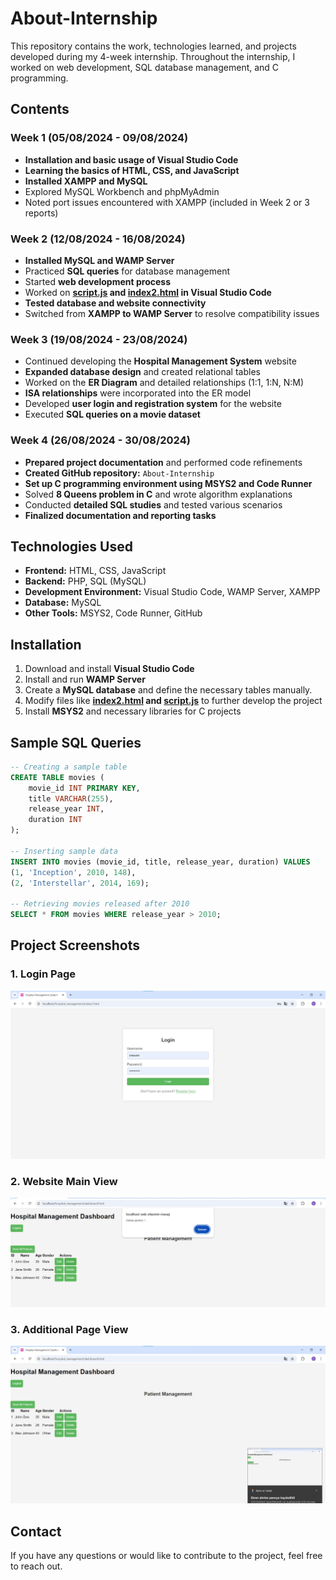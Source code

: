 # About-Internship

This repository contains the work, technologies learned, and projects developed during my 4-week internship. Throughout the internship, I worked on web development, SQL database management, and C programming.

## Contents

### Week 1 (05/08/2024 - 09/08/2024)
- **Installation and basic usage of Visual Studio Code**
- **Learning the basics of HTML, CSS, and JavaScript**
- **Installed XAMPP and MySQL**
- Explored MySQL Workbench and phpMyAdmin
- Noted port issues encountered with XAMPP (included in Week 2 or 3 reports)

### Week 2 (12/08/2024 - 16/08/2024)
- **Installed MySQL and WAMP Server**
- Practiced **SQL queries** for database management
- Started **web development process**
- Worked on **[script.js](Index2/script.js) and [index2.html](Index2/index2.html) in Visual Studio Code**
- **Tested database and website connectivity**
- Switched from **XAMPP to WAMP Server** to resolve compatibility issues

### Week 3 (19/08/2024 - 23/08/2024)
- Continued developing the **Hospital Management System** website
- **Expanded database design** and created relational tables
- Worked on the **ER Diagram** and detailed relationships (1:1, 1:N, N:M)
- **ISA relationships** were incorporated into the ER model
- Developed **user login and registration system** for the website
- Executed **SQL queries on a movie dataset**

### Week 4 (26/08/2024 - 30/08/2024)
- **Prepared project documentation** and performed code refinements
- **Created GitHub repository:** `About-Internship`
- **Set up C programming environment using MSYS2 and Code Runner**
- Solved **8 Queens problem in C** and wrote algorithm explanations
- Conducted **detailed SQL studies** and tested various scenarios
- **Finalized documentation and reporting tasks**

## Technologies Used
- **Frontend:** HTML, CSS, JavaScript
- **Backend:** PHP, SQL (MySQL)
- **Development Environment:** Visual Studio Code, WAMP Server, XAMPP
- **Database:** MySQL
- **Other Tools:** MSYS2, Code Runner, GitHub

## Installation
1. Download and install **Visual Studio Code**
2. Install and run **WAMP Server**
3. Create a **MySQL database** and define the necessary tables manually.  
4. Modify files like **[index2.html](Index2/index2.html) and [script.js](Index2/script.js)** to further develop the project  
5. Install **MSYS2** and necessary libraries for C projects

## Sample SQL Queries
```sql
-- Creating a sample table
CREATE TABLE movies (
    movie_id INT PRIMARY KEY,
    title VARCHAR(255),
    release_year INT,
    duration INT
);

-- Inserting sample data
INSERT INTO movies (movie_id, title, release_year, duration) VALUES
(1, 'Inception', 2010, 148),
(2, 'Interstellar', 2014, 169);

-- Retrieving movies released after 2010
SELECT * FROM movies WHERE release_year > 2010;
```
## Project Screenshots

### 1. Login Page
![Login Page](pictures_about_project/login.jpg)

### 2. Website Main View
![Website View](pictures_about_project/dashboard.jpg)

### 3. Additional Page View
![Additional View](pictures_about_project/homepage.jpg)

## Contact
If you have any questions or would like to contribute to the project, feel free to reach out.
